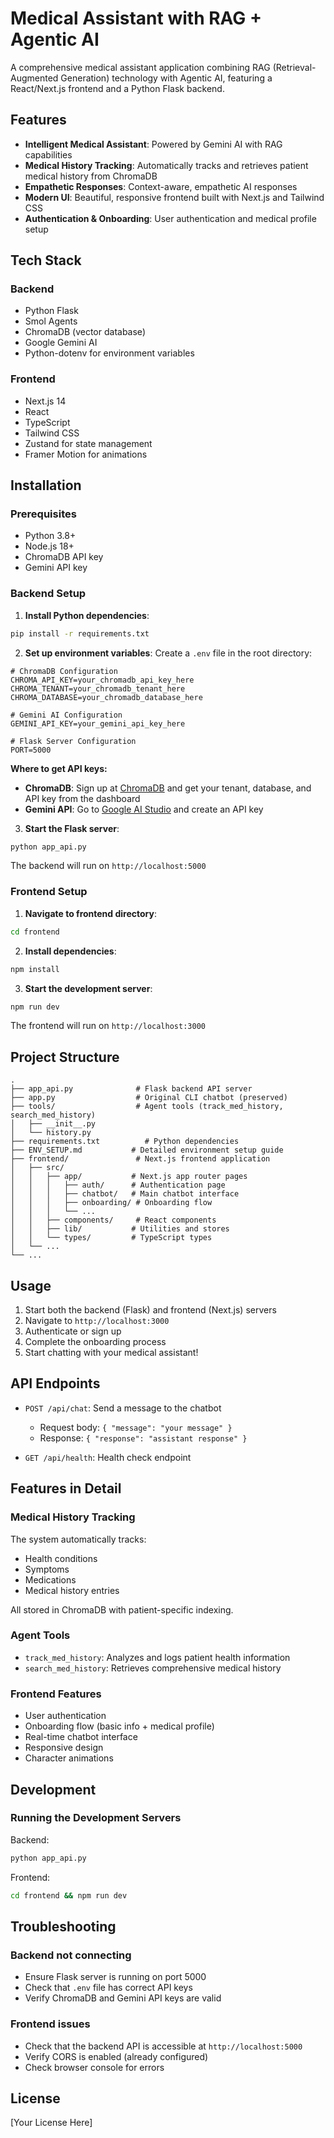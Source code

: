 # Medical Assistant with RAG + Agentic AI

A comprehensive medical assistant application combining RAG (Retrieval-Augmented Generation) technology with Agentic AI, featuring a React/Next.js frontend and a Python Flask backend.

## Features

- **Intelligent Medical Assistant**: Powered by Gemini AI with RAG capabilities
- **Medical History Tracking**: Automatically tracks and retrieves patient medical history from ChromaDB
- **Empathetic Responses**: Context-aware, empathetic AI responses
- **Modern UI**: Beautiful, responsive frontend built with Next.js and Tailwind CSS
- **Authentication & Onboarding**: User authentication and medical profile setup

## Tech Stack

### Backend
- Python Flask
- Smol Agents
- ChromaDB (vector database)
- Google Gemini AI
- Python-dotenv for environment variables

### Frontend
- Next.js 14
- React
- TypeScript
- Tailwind CSS
- Zustand for state management
- Framer Motion for animations

## Installation

### Prerequisites

- Python 3.8+
- Node.js 18+
- ChromaDB API key
- Gemini API key

### Backend Setup

1. **Install Python dependencies**:
```bash
pip install -r requirements.txt
```

2. **Set up environment variables**:
Create a `.env` file in the root directory:

```env
# ChromaDB Configuration
CHROMA_API_KEY=your_chromadb_api_key_here
CHROMA_TENANT=your_chromadb_tenant_here
CHROMA_DATABASE=your_chromadb_database_here

# Gemini AI Configuration
GEMINI_API_KEY=your_gemini_api_key_here

# Flask Server Configuration
PORT=5000
```

**Where to get API keys:**
- **ChromaDB**: Sign up at [ChromaDB](https://www.trychroma.com/) and get your tenant, database, and API key from the dashboard
- **Gemini API**: Go to [Google AI Studio](https://aistudio.google.com/) and create an API key

3. **Start the Flask server**:
```bash
python app_api.py
```

The backend will run on `http://localhost:5000`

### Frontend Setup

1. **Navigate to frontend directory**:
```bash
cd frontend
```

2. **Install dependencies**:
```bash
npm install
```

3. **Start the development server**:
```bash
npm run dev
```

The frontend will run on `http://localhost:3000`

## Project Structure

```
.
├── app_api.py              # Flask backend API server
├── app.py                  # Original CLI chatbot (preserved)
├── tools/                  # Agent tools (track_med_history, search_med_history)
│   ├── __init__.py
│   └── history.py
├── requirements.txt          # Python dependencies
├── ENV_SETUP.md           # Detailed environment setup guide
├── frontend/               # Next.js frontend application
│   ├── src/
│   │   ├── app/           # Next.js app router pages
│   │   │   ├── auth/      # Authentication page
│   │   │   ├── chatbot/   # Main chatbot interface
│   │   │   ├── onboarding/ # Onboarding flow
│   │   │   └── ...
│   │   ├── components/     # React components
│   │   ├── lib/           # Utilities and stores
│   │   └── types/         # TypeScript types
│   └── ...
└── ...
```

## Usage

1. Start both the backend (Flask) and frontend (Next.js) servers
2. Navigate to `http://localhost:3000`
3. Authenticate or sign up
4. Complete the onboarding process
5. Start chatting with your medical assistant!

## API Endpoints

- `POST /api/chat`: Send a message to the chatbot
  - Request body: `{ "message": "your message" }`
  - Response: `{ "response": "assistant response" }`
  
- `GET /api/health`: Health check endpoint

## Features in Detail

### Medical History Tracking
The system automatically tracks:
- Health conditions
- Symptoms
- Medications
- Medical history entries

All stored in ChromaDB with patient-specific indexing.

### Agent Tools
- `track_med_history`: Analyzes and logs patient health information
- `search_med_history`: Retrieves comprehensive medical history

### Frontend Features
- User authentication
- Onboarding flow (basic info + medical profile)
- Real-time chatbot interface
- Responsive design
- Character animations

## Development

### Running the Development Servers

Backend:
```bash
python app_api.py
```

Frontend:
```bash
cd frontend && npm run dev
```

## Troubleshooting

### Backend not connecting
- Ensure Flask server is running on port 5000
- Check that `.env` file has correct API keys
- Verify ChromaDB and Gemini API keys are valid

### Frontend issues
- Check that the backend API is accessible at `http://localhost:5000`
- Verify CORS is enabled (already configured)
- Check browser console for errors

## License

[Your License Here]
